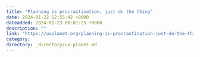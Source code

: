 ```yaml
---
title: "Planning is procrastination, just do the thing"
date: 2024-01-22 12:55:42 +0000
dateadded: 2024-01-23 00:01:25 +0000
description: ""
link: "https://uxplanet.org/planning-is-procrastination-just-do-the-thing-3ef05b8becf1?source=rss----819cc2aaeee0---4"
category:
directory: _directory/ux-planet.md
---
```

